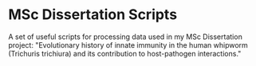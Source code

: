 # MSc Dissertation Scripts
A set of useful scripts for processing data used in my MSc Dissertation project: "Evolutionary history of innate immunity in the human whipworm (Trichuris trichiura) and its contribution to host-pathogen interactions."
